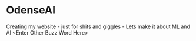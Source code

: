 # OdenseAI
Creating my website - just for shits and giggles - Lets make it about ML and AI &lt;Enter Other Buzz Word Here>
